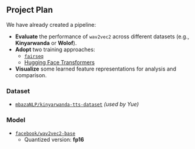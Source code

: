 ## Project Plan

We have already created a pipeline:

- **Evaluate** the performance of `wav2vec2` across different datasets (e.g., **Kinyarwanda** or **Wolof**).
- **Adopt** two training approaches:
  - [`fairseq`](https://github.com/facebookresearch/fairseq)
  - [Hugging Face Transformers](https://huggingface.co/docs/transformers/index)
- **Visualize** some learned feature representations for analysis and comparison.

### Dataset

- [`mbazaNLP/kinyarwanda-tts-dataset`](https://huggingface.co/datasets/mbazaNLP/kinyarwanda-tts-dataset) *(used by Yue)*

### Model

- [`facebook/wav2vec2-base`](https://huggingface.co/facebook/wav2vec2-base)  
  - Quantized version: **fp16**
